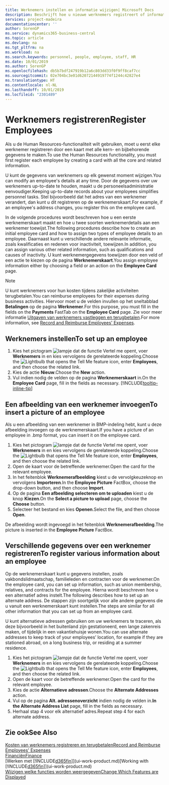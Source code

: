 ```yaml
---
title: Werknemers instellen en informatie wijzigen| Microsoft Docs
description: Beschrijft hoe u nieuwe werknemers registreert of informatie voor bestaande werknemers bewerkt.
services: project-madeira
documentationcenter: ''
author: SorenGP
ms.service: dynamics365-business-central
ms.topic: article
ms.devlang: na
ms.tgt_pltfrm: na
ms.workload: na
ms.search.keywords: personnel, people, employee, staff, HR
ms.date: 10/01/2019
ms.author: SorenGP
ms.openlocfilehash: db5b7bdf247919b12a6c803dd33f0f9ff8caf7cc
ms.sourcegitcommit: 02e704bc3e01d62072144919774f1244c42827e4
ms.translationtype: HT
ms.contentlocale: nl-NL
ms.lasthandoff: 10/01/2019
ms.locfileid: "2301489"
---
```

# <a name="register-employees"></a><span data-ttu-id="fc1d1-103">Werknemers registreren</span><span class="sxs-lookup"><span data-stu-id="fc1d1-103">Register Employees</span></span>
<span data-ttu-id="fc1d1-104">Als u de Human Resources-functionaliteit wilt gebruiken, moet u eerst elke werknemer registreren door een kaart met alle kern- en bijbehorende gegevens te maken.</span><span class="sxs-lookup"><span data-stu-id="fc1d1-104">To use the Human Resources functionality, you must first register each employee by creating a card with all the core and related information.</span></span>

<span data-ttu-id="fc1d1-105">U kunt de gegevens van werknemers op elk gewenst moment wijzigen.</span><span class="sxs-lookup"><span data-stu-id="fc1d1-105">You can modify an employee's details at any time.</span></span> <span data-ttu-id="fc1d1-106">Door de gegevens over uw werknemers up-to-date te houden, maakt u de personeelsadministratie eenvoudiger.</span><span class="sxs-lookup"><span data-stu-id="fc1d1-106">Keeping up-to-date records about your employees simplifies personnel tasks.</span></span> <span data-ttu-id="fc1d1-107">Stel bijvoorbeeld dat het adres van een werknemer verandert, dan kunt u dit registreren op de werknemerskaart.</span><span class="sxs-lookup"><span data-stu-id="fc1d1-107">For example, if an employee's address changes, you register this on the employee card.</span></span>

<span data-ttu-id="fc1d1-108">In de volgende procedures wordt beschreven hoe u een eerste werknemerskaart maakt en hoe u twee soorten werknemerdetails aan een werknemer toewijst.</span><span class="sxs-lookup"><span data-stu-id="fc1d1-108">The following procedures describe how to create an initial employee card and how to assign two types of employee details to an employee.</span></span> <span data-ttu-id="fc1d1-109">Daarnaast kunt u verschillende andere relevante informatie, zoals kwalificaties en redenen voor inactiviteit, toewijzen.</span><span class="sxs-lookup"><span data-stu-id="fc1d1-109">In addition, you can assign various other related information, such as qualifications and causes of inactivity.</span></span> <span data-ttu-id="fc1d1-110">U kunt werknemergegevens toewijzen door een veld of een actie te kiezen op de pagina **Werknemerskaart**.</span><span class="sxs-lookup"><span data-stu-id="fc1d1-110">You assign employee information either by choosing a field or an action on the **Employee Card** page.</span></span>

> [!NOTE]  
> <span data-ttu-id="fc1d1-111">U kunt werknemers voor hun kosten tijdens zakelijke activiteiten terugbetalen.</span><span class="sxs-lookup"><span data-stu-id="fc1d1-111">You can reimburse employees for their expenses during business activities.</span></span> <span data-ttu-id="fc1d1-112">Hiervoor moet u de velden invullen op het sneltabblad **Betalingen** op de pagina **Werknemer**.</span><span class="sxs-lookup"><span data-stu-id="fc1d1-112">For this purpose, you must fill in the fields on the **Payments** FastTab on the **Employee Card** page.</span></span> <span data-ttu-id="fc1d1-113">Zie voor meer informatie [Uitgaven van werknemers vastleggen en terugbetalen](finance-how-record-reimburse-employee-expenses.md).</span><span class="sxs-lookup"><span data-stu-id="fc1d1-113">For more information, see [Record and Reimburse Employees' Expenses](finance-how-record-reimburse-employee-expenses.md).</span></span>

## <a name="to-set-up-an-employee"></a><span data-ttu-id="fc1d1-114">Werknemers instellen</span><span class="sxs-lookup"><span data-stu-id="fc1d1-114">To set up an employee</span></span>
1. <span data-ttu-id="fc1d1-115">Kies het pictogram ![lampje dat de functie Vertel me opent](media/ui-search/search_small.png "Vertel me wat u wilt doen"), voer **Werknemers** in en kies vervolgens de gerelateerde koppeling.</span><span class="sxs-lookup"><span data-stu-id="fc1d1-115">Choose the ![Lightbulb that opens the Tell Me feature](media/ui-search/search_small.png "Tell me what you want to do") icon, enter **Employees**, and then choose the related link.</span></span>
2. <span data-ttu-id="fc1d1-116">Kies de actie **Nieuw**.</span><span class="sxs-lookup"><span data-stu-id="fc1d1-116">Choose the **New** action.</span></span>
3. <span data-ttu-id="fc1d1-117">Vul indien nodig de velden op de pagina **Werknemerskaart** in.</span><span class="sxs-lookup"><span data-stu-id="fc1d1-117">On the **Employee Card** page, fill in the fields as necessary.</span></span> [!INCLUDE[tooltip-inline-tip](includes/tooltip-inline-tip_md.md)]

## <a name="to-insert-a-picture-of-an-employee"></a><span data-ttu-id="fc1d1-118">Een afbeelding van een werknemer invoegen</span><span class="sxs-lookup"><span data-stu-id="fc1d1-118">To insert a picture of an employee</span></span>
<span data-ttu-id="fc1d1-119">Als u een afbeelding van een werknemer in BMP-indeling hebt, kunt u deze afbeelding invoegen op de werknemerskaart.</span><span class="sxs-lookup"><span data-stu-id="fc1d1-119">If you have a picture of an employee in .bmp format, you can insert it on the employee card.</span></span>

1. <span data-ttu-id="fc1d1-120">Kies het pictogram ![lampje dat de functie Vertel me opent](media/ui-search/search_small.png "Vertel me wat u wilt doen"), voer **Werknemers** in en kies vervolgens de gerelateerde koppeling.</span><span class="sxs-lookup"><span data-stu-id="fc1d1-120">Choose the ![Lightbulb that opens the Tell Me feature](media/ui-search/search_small.png "Tell me what you want to do") icon, enter **Employees**, and then choose the related link.</span></span>
2. <span data-ttu-id="fc1d1-121">Open de kaart voor de betreffende werknemer.</span><span class="sxs-lookup"><span data-stu-id="fc1d1-121">Open the card for the relevant employee.</span></span>
3. <span data-ttu-id="fc1d1-122">In het feitenblok **Werknemerafbeelding** kiest u de vervolgkeuzeknop en vervolgens **Importeren**.</span><span class="sxs-lookup"><span data-stu-id="fc1d1-122">In the **Employee Picture** FactBox, choose the drop-down button, and then choose **Import**.</span></span>
4. <span data-ttu-id="fc1d1-123">Op de pagina **Een afbeelding selecteren om te uploaden** kiest u de knop **Kiezen**.</span><span class="sxs-lookup"><span data-stu-id="fc1d1-123">On the **Select a picture to upload** page, choose the **Choose** button.</span></span>
5. <span data-ttu-id="fc1d1-124">Selecteer het bestand en kies **Openen**.</span><span class="sxs-lookup"><span data-stu-id="fc1d1-124">Select the file, and then choose **Open**.</span></span>

<span data-ttu-id="fc1d1-125">De afbeelding wordt ingevoegd in het feitenblok **Werknemerafbeelding**.</span><span class="sxs-lookup"><span data-stu-id="fc1d1-125">The picture is inserted in the **Employee Picture** FactBox.</span></span>

## <a name="to-register-various-information-about-an-employee"></a><span data-ttu-id="fc1d1-126">Verschillende gegevens over een werknemer registreren</span><span class="sxs-lookup"><span data-stu-id="fc1d1-126">To register various information about an employee</span></span>
<span data-ttu-id="fc1d1-127">Op de werknemerskaart kunt u gegevens instellen, zoals vakbondslidmaatschap, familieleden en contracten voor de werknemer.</span><span class="sxs-lookup"><span data-stu-id="fc1d1-127">On the employee card, you can set up information, such as union membership, relatives, and contracts for the employee.</span></span> <span data-ttu-id="fc1d1-128">Hierna wordt beschreven hoe u een alternatief adres instelt.</span><span class="sxs-lookup"><span data-stu-id="fc1d1-128">The following describes how to set up an alternate address.</span></span> <span data-ttu-id="fc1d1-129">De stappen zijn soortgelijk voor alle andere gegevens die u vanuit een werknemerskaart kunt instellen.</span><span class="sxs-lookup"><span data-stu-id="fc1d1-129">The steps are similar for all other information that you can set up from an employee card.</span></span>

<span data-ttu-id="fc1d1-130">U kunt alternatieve adressen gebruiken om uw werknemers te traceren, als deze bijvoorbeeld in het buitenland zijn gestationeerd, een lange zakenreis maken, of tijdelijk in een vakantiehuisje wonen.</span><span class="sxs-lookup"><span data-stu-id="fc1d1-130">You can use alternate addresses to keep track of your employees’ location, for example if they are stationed abroad, on a long business trip, or residing at a summer residence.</span></span>

1. <span data-ttu-id="fc1d1-131">Kies het pictogram ![lampje dat de functie Vertel me opent](media/ui-search/search_small.png "Vertel me wat u wilt doen"), voer **Werknemers** in en kies vervolgens de gerelateerde koppeling.</span><span class="sxs-lookup"><span data-stu-id="fc1d1-131">Choose the ![Lightbulb that opens the Tell Me feature](media/ui-search/search_small.png "Tell me what you want to do") icon, enter **Employees**, and then choose the related link.</span></span>
2. <span data-ttu-id="fc1d1-132">Open de kaart voor de betreffende werknemer.</span><span class="sxs-lookup"><span data-stu-id="fc1d1-132">Open the card for the relevant employee.</span></span>
3. <span data-ttu-id="fc1d1-133">Kies de actie **Alternatieve adressen**.</span><span class="sxs-lookup"><span data-stu-id="fc1d1-133">Choose the **Alternate Addresses** action.</span></span>
4. <span data-ttu-id="fc1d1-134">Vul op de pagina **Alt. adressenoverzicht** indien nodig de velden in.</span><span class="sxs-lookup"><span data-stu-id="fc1d1-134">**In the Alternate Address List** page, fill in the fields as necessary.</span></span>
5. <span data-ttu-id="fc1d1-135">Herhaal stap 4 voor elk alternatief adres.</span><span class="sxs-lookup"><span data-stu-id="fc1d1-135">Repeat step 4 for each alternate address.</span></span>

## <a name="see-also"></a><span data-ttu-id="fc1d1-136">Zie ook</span><span class="sxs-lookup"><span data-stu-id="fc1d1-136">See Also</span></span>
[<span data-ttu-id="fc1d1-137">Kosten van werknemers registreren en terugbetalen</span><span class="sxs-lookup"><span data-stu-id="fc1d1-137">Record and Reimburse Employees' Expenses</span></span>](finance-how-record-reimburse-employee-expenses.md)  
[<span data-ttu-id="fc1d1-138">Financiën</span><span class="sxs-lookup"><span data-stu-id="fc1d1-138">Finance</span></span>](finance.md)  
<span data-ttu-id="fc1d1-139">[Werken met [!INCLUDE[d365fin](includes/d365fin_md.md)]](ui-work-product.md)</span><span class="sxs-lookup"><span data-stu-id="fc1d1-139">[Working with [!INCLUDE[d365fin](includes/d365fin_md.md)]](ui-work-product.md)</span></span>  
[<span data-ttu-id="fc1d1-140">Wijzigen welke functies worden weergegeven</span><span class="sxs-lookup"><span data-stu-id="fc1d1-140">Change Which Features are Displayed</span></span>](ui-experiences.md)
